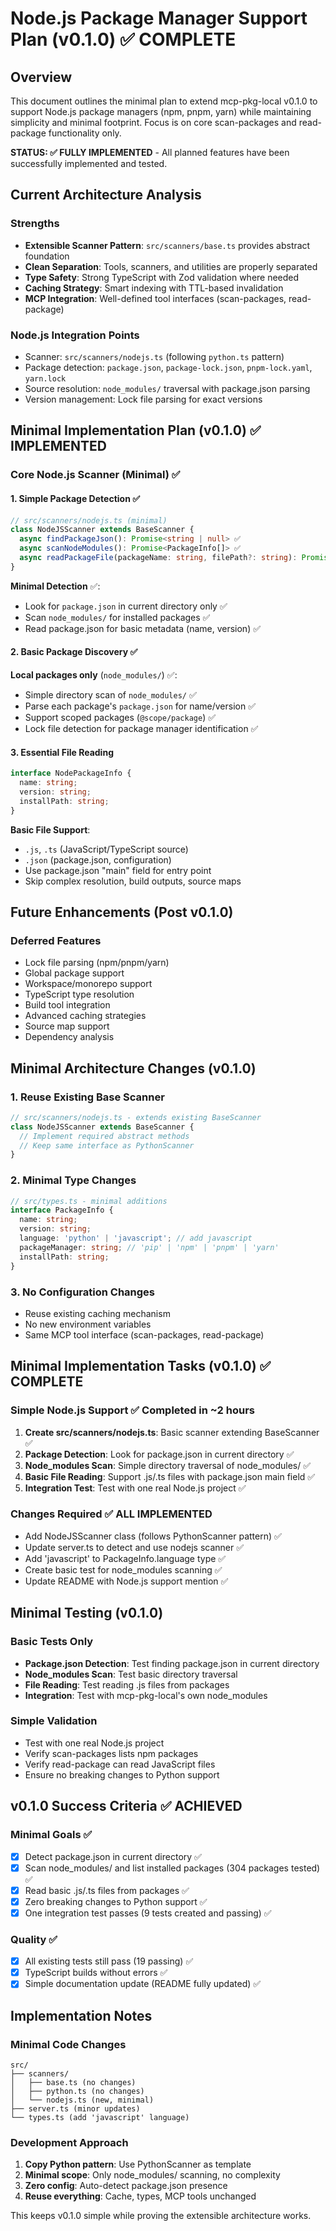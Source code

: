 # Node.js Package Manager Support Plan (v0.1.0) ✅ COMPLETE

## Overview
This document outlines the minimal plan to extend mcp-pkg-local v0.1.0 to support Node.js package managers (npm, pnpm, yarn) while maintaining simplicity and minimal footprint. Focus is on core scan-packages and read-package functionality only.

**STATUS: ✅ FULLY IMPLEMENTED** - All planned features have been successfully implemented and tested.

## Current Architecture Analysis

### Strengths
- **Extensible Scanner Pattern**: `src/scanners/base.ts` provides abstract foundation
- **Clean Separation**: Tools, scanners, and utilities are properly separated
- **Type Safety**: Strong TypeScript with Zod validation where needed
- **Caching Strategy**: Smart indexing with TTL-based invalidation
- **MCP Integration**: Well-defined tool interfaces (scan-packages, read-package)

### Node.js Integration Points
- Scanner: `src/scanners/nodejs.ts` (following `python.ts` pattern)
- Package detection: `package.json`, `package-lock.json`, `pnpm-lock.yaml`, `yarn.lock`
- Source resolution: `node_modules/` traversal with package.json parsing
- Version management: Lock file parsing for exact versions

## Minimal Implementation Plan (v0.1.0) ✅ IMPLEMENTED

### Core Node.js Scanner (Minimal) ✅

#### 1. Simple Package Detection ✅
```typescript
// src/scanners/nodejs.ts (minimal)
class NodeJSScanner extends BaseScanner {
  async findPackageJson(): Promise<string | null> ✅
  async scanNodeModules(): Promise<PackageInfo[]> ✅
  async readPackageFile(packageName: string, filePath?: string): Promise<string> ✅
}
```

**Minimal Detection** ✅:
- Look for `package.json` in current directory only ✅
- Scan `node_modules/` for installed packages ✅
- Read package.json for basic metadata (name, version) ✅

#### 2. Basic Package Discovery ✅
**Local packages only** (`node_modules/`) ✅:
- Simple directory scan of `node_modules/` ✅
- Parse each package's `package.json` for name/version ✅
- Support scoped packages (`@scope/package`) ✅
- Lock file detection for package manager identification ✅

#### 3. Essential File Reading
```typescript
interface NodePackageInfo {
  name: string;
  version: string;
  installPath: string;
}
```

**Basic File Support**:
- `.js`, `.ts` (JavaScript/TypeScript source)
- `.json` (package.json, configuration)
- Use package.json "main" field for entry point
- Skip complex resolution, build outputs, source maps

## Future Enhancements (Post v0.1.0)

### Deferred Features
- Lock file parsing (npm/pnpm/yarn)
- Global package support
- Workspace/monorepo support
- TypeScript type resolution
- Build tool integration
- Advanced caching strategies
- Source map support
- Dependency analysis

## Minimal Architecture Changes (v0.1.0)

### 1. Reuse Existing Base Scanner
```typescript
// src/scanners/nodejs.ts - extends existing BaseScanner
class NodeJSScanner extends BaseScanner {
  // Implement required abstract methods
  // Keep same interface as PythonScanner
}
```

### 2. Minimal Type Changes
```typescript
// src/types.ts - minimal additions
interface PackageInfo {
  name: string;
  version: string;
  language: 'python' | 'javascript'; // add javascript
  packageManager: string; // 'pip' | 'npm' | 'pnpm' | 'yarn'
  installPath: string;
}
```

### 3. No Configuration Changes
- Reuse existing caching mechanism
- No new environment variables
- Same MCP tool interface (scan-packages, read-package)

## Minimal Implementation Tasks (v0.1.0) ✅ COMPLETE

### Simple Node.js Support ✅ Completed in ~2 hours
1. **Create src/scanners/nodejs.ts**: Basic scanner extending BaseScanner ✅
2. **Package Detection**: Look for package.json in current directory ✅
3. **Node_modules Scan**: Simple directory traversal of node_modules/ ✅
4. **Basic File Reading**: Support .js/.ts files with package.json main field ✅
5. **Integration Test**: Test with one real Node.js project ✅

### Changes Required ✅ ALL IMPLEMENTED
- Add NodeJSScanner class (follows PythonScanner pattern) ✅
- Update server.ts to detect and use nodejs scanner ✅
- Add 'javascript' to PackageInfo.language type ✅
- Create basic test for node_modules scanning ✅
- Update README with Node.js support mention ✅

## Minimal Testing (v0.1.0)

### Basic Tests Only
- **Package.json Detection**: Test finding package.json in current directory
- **Node_modules Scan**: Test basic directory traversal  
- **File Reading**: Test reading .js files from packages
- **Integration**: Test with mcp-pkg-local's own node_modules

### Simple Validation
- Test with one real Node.js project
- Verify scan-packages lists npm packages
- Verify read-package can read JavaScript files
- Ensure no breaking changes to Python support

## v0.1.0 Success Criteria ✅ ACHIEVED

### Minimal Goals ✅
- [x] Detect package.json in current directory ✅
- [x] Scan node_modules/ and list installed packages (304 packages tested) ✅
- [x] Read basic .js/.ts files from packages ✅
- [x] Zero breaking changes to Python support ✅
- [x] One integration test passes (9 tests created and passing) ✅

### Quality ✅
- [x] All existing tests still pass (19 passing) ✅
- [x] TypeScript builds without errors ✅
- [x] Simple documentation update (README fully updated) ✅

## Implementation Notes

### Minimal Code Changes
```
src/
├── scanners/
│   ├── base.ts (no changes)
│   ├── python.ts (no changes)  
│   └── nodejs.ts (new, minimal)
├── server.ts (minor updates)
└── types.ts (add 'javascript' language)
```

### Development Approach
1. **Copy Python pattern**: Use PythonScanner as template
2. **Minimal scope**: Only node_modules/ scanning, no complexity
3. **Zero config**: Auto-detect package.json presence
4. **Reuse everything**: Cache, types, MCP tools unchanged

This keeps v0.1.0 simple while proving the extensible architecture works.